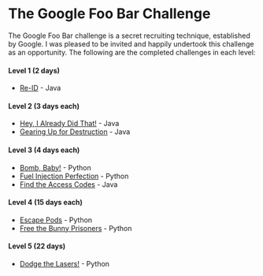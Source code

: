 # The Google Foo Bar Challenge

The Google Foo Bar challenge is a secret recruiting technique, established by Google. I was pleased to be invited and happily undertook this challenge as an opportunity. The following are the completed challenges in each level:

#### Level 1 (2 days)
- [Re-ID](https://github.com/hamza-mughees/Google-foo.bar/tree/master/Java%20Solutions/Re-ID) - Java

#### Level 2 (3 days each)
- [Hey, I Already Did That!](https://github.com/hamza-mughees/Google-foo.bar/tree/master/Java%20Solutions/Hey%2C%20I%20Already%20Did%20That!) - Java
- [Gearing Up for Destruction](https://github.com/hamza-mughees/Google-foo.bar/tree/master/Java%20Solutions/Gearing%20Up%20for%20Destruction) - Java

#### Level 3 (4 days each)
- [Bomb, Baby!](https://github.com/hamza-mughees/Google-foo.bar/tree/master/Python%20Solutions/Bomb%2C%20Baby!) - Python
- [Fuel Injection Perfection](https://github.com/hamza-mughees/Google-foo.bar/tree/master/Python%20Solutions/Fuel%20Injection%20Perfection) - Python
- [Find the Access Codes](https://github.com/hamza-mughees/Google-foo.bar/tree/master/Java%20Solutions/Find%20the%20Access%20Codes) - Java

#### Level 4 (15 days each)
- [Escape Pods](https://github.com/hamza-mughees/Google-foo.bar/tree/master/Python%20Solutions/Escape%20Pods) - Python
- [Free the Bunny Prisoners](https://github.com/hamza-mughees/Google-foo.bar/tree/master/Python%20Solutions/Free%20the%20Bunny%20Prisoners) - Python

#### Level 5 (22 days)
- [Dodge the Lasers!](https://github.com/hamza-mughees/Google-foo.bar/tree/master/Python%20Solutions/Dodge%20the%20Lasers!) - Python
